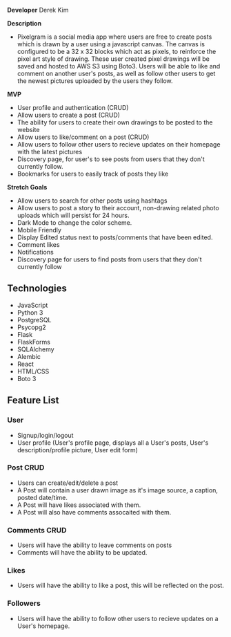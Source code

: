 **Developer** Derek Kim

**Description**
* Pixelgram is a social media app where users are free to create posts which is drawn by a user using a javascript canvas.
The canvas is configured to be a 32 x 32 blocks which act as pixels, to reinforce the pixel art style of drawing.
These user created pixel drawings will be saved and hosted to AWS S3 using Boto3.
Users will be able to like and comment on another user's posts, as well as follow other users to get the newest pictures uploaded by the users they follow.

**MVP**
* User profile and authentication (CRUD)
* Allow users to create a post (CRUD)
* The ability for users to create their own drawings to be posted to the website
* Allow users to like/comment on a post (CRUD)
* Allow users to follow other users to recieve updates on their homepage with the latest pictures
* Discovery page, for user's to see posts from users that they don't currently follow.
* Bookmarks for users to easily track of posts they like

**Stretch Goals**
* Allow users to search for other posts using hashtags
* Allow users to post a story to their account, non-drawing related photo uploads which will persist for 24 hours.
* Dark Mode to change the color scheme.
* Mobile Friendly
* Display Edited status next to posts/comments that have been edited.
* Comment likes
* Notifications
* Discovery page for users to find posts from users that they don't currently follow

## Technologies
 - JavaScript
 - Python 3
 - PostgreSQL
 - Psycopg2
 - Flask
 - FlaskForms
 - SQLAlchemy
 - Alembic
 - React
 - HTML/CSS
 - Boto 3

 ## Feature List
 ### User
  - Signup/login/logout
  - User profile (User's profile page, displays all a User's posts, User's description/profile picture, User edit form)

 ### Post CRUD
  - Users can create/edit/delete a post
  - A Post will contain a user drawn image as it's image source, a caption, posted date/time.
  - A Post will have likes associated with them.
  - A Post will also have comments assocaited with them.

 ### Comments CRUD
  - Users will have the ability to leave comments on posts
  - Comments will have the ability to be updated.

 ### Likes
  - Users will have the ability to like a post, this will be reflected on the post.

 ### Followers
  - Users will have the ability to follow other users to recieve updates on a User's homepage.
